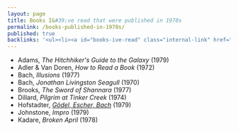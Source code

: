 ```yaml
---
layout: page
title: Books I&#39;ve read that were published in 1970s
permalink: /books-published-in-1970s/
published: true
backlinks: '<ul><li><a id="books-ive-read" class="internal-link" href="/books-ive-read/">Books I&#39;ve read</a></li></ul>'
---
```


* Adams, _The Hitchhiker's Guide to the Galaxy_ (1979) 
* Adler & Van Doren, _How to Read a Book_ (1972) 
* Bach, _Illusions_ (1977) 
* Bach, _Jonathan Livingston Seagull_ (1970) 
* Brooks, _The Sword of Shannara_ (1977) 
* Dillard, _Pilgrim at Tinker Creek_ (1974) 
* Hofstadter, _<a id="hofstadter-godel-escher-bach" class="internal-link" href="/hofstadter-godel-escher-bach/">Gödel, Escher, Bach</a>_ (1979) 
* Johnstone, _Impro_ (1979) 
* Kadare, _Broken April_ (1978) 
